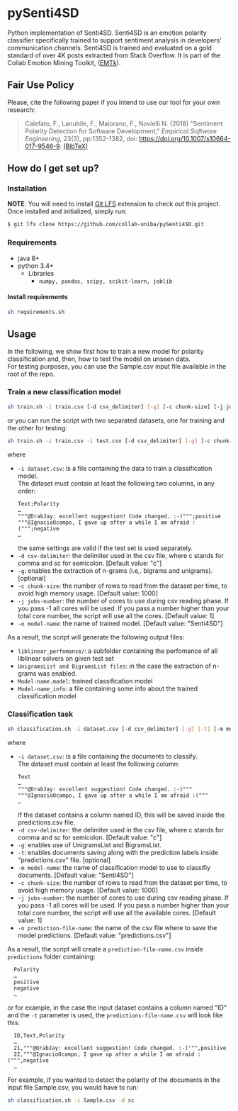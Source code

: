 # pySenti4SD
Python implementation of Senti4SD. Senti4SD is an emotion polarity classifier specifically trained to support sentiment analysis in developers' communication channels. 
Senti4SD is trained and evaluated on a gold standard of over 4K posts extracted from Stack Overflow. It is part of the Collab Emotion Mining Toolkit, ([EMTk](https://github.com/collab-uniba/EMTk)).

## Fair Use Policy
Please, cite the following paper if you intend to use our tool for your own research:
> Calefato, F., Lanubile, F., Maiorano, F., Novielli N. (2018) "Sentiment Polarity Detection for Software Development," _Empirical Software Engineering_, 23(3), pp:1352-1382, doi: https://doi.org/10.1007/s10664-017-9546-9. [(BibTeX)](https://scholar.googleusercontent.com/scholar.bib?q=info:2Vtb0Wmx7hEJ:scholar.google.com/&output=citation&scisig=AAGBfm0AAAAAW9gCvJzwrHV1MKhoxzqLaJZA8lPDFxgx&scisf=4&ct=citation&cd=-1&hl=en)

## How do I get set up? ##

### Installation ###

**NOTE**: You will need to install [Git LFS](https://git-lfs.github.com) extension to check out this project. Once installed and initialized, simply run:

```bash
$ git lfs clone https://github.com/collab-uniba/pySenti4SD.git
```

### Requirements ###

* java 8+
* python 3.4+
    * Libraries
        * ```numpy, pandas, scipy, scikit-learn, joblib```
    
#### Install requirements ####
```bash
sh requirements.sh
```

## Usage ##
In the following, we show first how to train a new model for polarity classification and, then, how to test the model on unseen data.  
For testing purposes, you can use the Sample.csv input file available in the root of the repo.
### Train a new classification model ###
```bash
sh train.sh -i train.csv [-d csv_delimiter] [-g] [-c chunk-size] [-j jobs-number] [-o model-name]
```
or you can run the script with two separated datasets, one for training and the other for testing:
```bash
sh train.sh -i train.csv -i test.csv [-d csv_delimiter] [-g] [-c chunk-size] [-j jobs-number] [-o model-name]
```

where
* ```-i dataset.csv```: is a file containing the data to train a classification model.  
  The dataset must contain at least the following two columns, in any order:
  ```text
  Text;Polarity  
  …  
  """@DrabJay: excellent suggestion! Code changed. :-)""";positive  
  """@IgnacioOcampo, I gave up after a while I am afraid :(""";negative    
  …
  ```
  the same settings are valid if the test set is used separately.
* ```-d csv-delimiter```: the delimiter used in the csv file, where c stands for comma and sc for semicolon. [Default value: "c"]
* ```-g```: enables the extraction of n-grams (i.e,. bigrams and unigrams). [optional]
* ```-c chunk-size```: the number of rows to read from the dataset per time, to avoid high memory usage. [Default value: 1000]
* ```-j jobs-number```: the number of cores to use during csv reading phase. If you pass -1 all cores will be used. 
If you pass a number higher than your total core number, the script will use all the cores. [Default value: 1] 
* ```-o model-name```: the name of trained model. [Default value: "Senti4SD"]

As a result, the script will generate the following output files:
* ```liblinear_perfomance/```: a subfolder containing the perfomance of all liblinear solvers on given test set
* ```UnigramsList and BigramsList files```: in the case the extraction of n-grams was enabled.
* ```Model-name.model```: trained classification model
* ```Model-name_info```: a file containing some info about the trained classification model

### Classification task ###
```bash
sh classification.sh -i dataset.csv [-d csv_delimiter] [-g] [-t] [-m model-name] [-c chunk-size] [-j jobs-number] [-o predictions.csv]
```

where
* ```-i dataset.csv```: is a file containing the documents to classify.  
  The dataset must contain at least the following column:
  ```text
  Text 
  …  
  """@DrabJay: excellent suggestion! Code changed. :-)"""  
  """@IgnacioOcampo, I gave up after a while I am afraid :(""" 
  …
  ```
  If the dataset contains a column named ID, this will be saved inside the predictions.csv file.
* ```-d csv-delimiter```: the delimiter used in the csv file, where c stands for comma and sc for semicolon. [Default value: "c"]
* ```-g```: enables use of UnigramsList and BigramsList.
* ```-t```: enables documents saving along with the prediction labels inside "predictions.csv" file. [optional]
* ```-m model-name```: the name of classification model to use to classifiy documents. [Default value: "Senti4SD"] 
* ```-c chunk-size```: the number of rows to read from the dataset per time, to avoid high memory usage. [Default value: 1000]
* ```-j jobs-number```: the number of cores to use during csv reading phase. If you pass -1 all cores will be used. 
If you pass a number higher than your total core number, the script will use all the available cores. [Default value: 1] 
* ```-o prediction-file-name```: the name of the csv file where to save the model predictions. [Default value: "predictions.csv"]

As a result, the script will create a ```prediction-file-name.csv``` inside ```predictions``` folder containing:
```text
  Polarity 
  …  
  positive
  negative
  …
  ```
  or for example, in the case the input dataset contains a column named "ID" and the ```-t``` parameter is used, the ```predictions-file-name.csv``` will look like this: 
```text
  ID,Text,Polarity 
  …  
  21,"""@DrabJay: excellent suggestion! Code changed. :-)""",positive
  22,"""@IgnacioOcampo, I gave up after a while I am afraid :(""",negative
  …
  ```
For example, if you wanted to detect the polarity of the documents in the input file Sample.csv, you would have to run:

```bash
sh classification.sh -i Sample.csv -d sc
```